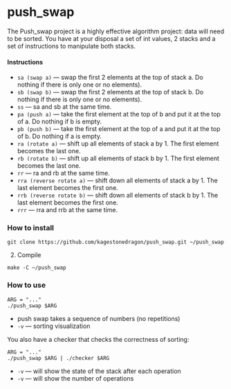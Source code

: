 # push_swap

The Push_swap project is a highly effective algorithm project: data will need to be sorted. 
You have at your disposal a set of int values, 2 stacks and a set of instructions to manipulate both stacks.

#### Instructions
* `sa (swap a)` — swap the first 2 elements at the top of stack a. Do nothing if there is only one or no elements).
* `sb (swap b)` — swap the first 2 elements at the top of stack b. Do nothing if there is only one or no elements).
* `ss` — sa and sb at the same time.
* `pa (push a)` — take the first element at the top of b and put it at the top of a. Do nothing if b is empty.
* `pb (push b)` — take the first element at the top of a and put it at the top of b. Do nothing if a is empty.
* `ra (rotate a)` — shift up all elements of stack a by 1. The first element becomes the last one.
* `rb (rotate b)` — shift up all elements of stack b by 1. The first element becomes the last one.
* `rr` — ra and rb at the same time.
* `rra (reverse rotate a)` — shift down all elements of stack a by 1. The last element becomes the first one.
* `rrb (reverse rotate b)` — shift down all elements of stack b by 1. The last element becomes the first one.
* `rrr` — rra and rrb at the same time.

### How to install 
```
git clone https://github.com/kagestonedragon/push_swap.git ~/push_swap
```

2) Compile
```
make -C ~/push_swap
```
### How to use

```
ARG = "..."
./push_swap $ARG
```
* push swap takes a sequence of numbers (no repetitions)
* `-v` — sorting visualization

You also have a checker that checks the correctness of sorting:
```
ARG = "..."
./push_swap $ARG | ./checker $ARG
```
* `-v` — will show the state of the stack after each operation
* `-v` — will show the number of operations
